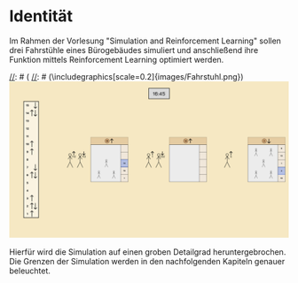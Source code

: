 # Identität

[//]: # (Wie heißt das Modell?)
[//]: # (Fahrstuhl)
Im Rahmen der Vorlesung "Simulation and Reinforcement Learning" sollen drei Fahrstühle eines
Bürogebäudes simuliert und anschließend ihre Funktion mittels Reinforcement Learning optimiert werden. 

[//]: # (
[//]: # (\includegraphics[scale=0.2]{images/Fahrstuhl.png})
![UI der späteren Fahrstuhl-Simulation](../images/Fahrstuhl.png "Simulations-UI")

[//]: # (Was sind die Grenzen des Modells?)
[//]: # (Wie weit modellieren)
Hierfür wird die Simulation auf einen groben Detailgrad heruntergebrochen. Die Grenzen der Simulation werden in den
nachfolgenden Kapiteln genauer beleuchtet.